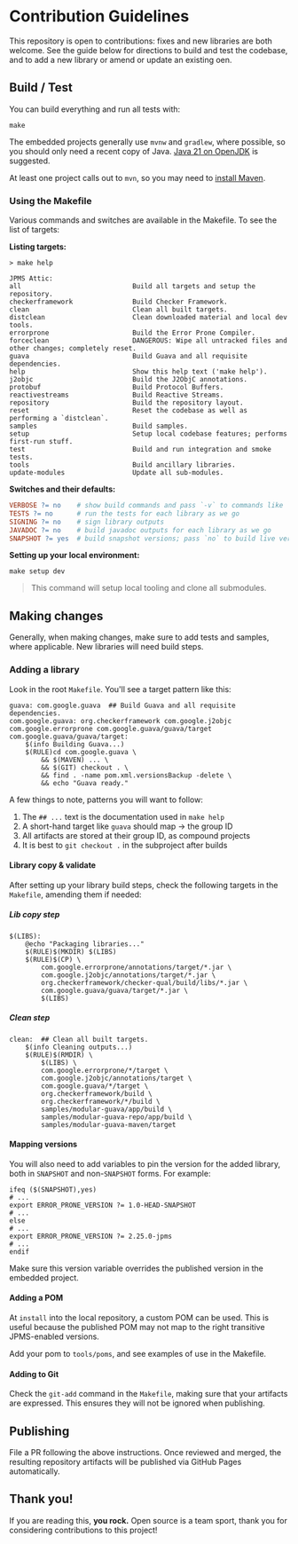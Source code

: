 # Contribution Guidelines

This repository is open to contributions: fixes and new libraries are both welcome. See the guide below for directions to build and test the codebase, and to add a new library or amend or update an existing oen.

## Build / Test

You can build everything and run all tests with:

```shell
make
```

The embedded projects generally use `mvnw` and `gradlew`, where possible, so you should only need a recent copy of Java. [Java 21 on OpenJDK](https://jdk.java.net/21/) is suggested.

At least one project calls out to `mvn`, so you may need to [install Maven](https://maven.apache.org/install.html).

### Using the Makefile

Various commands and switches are available in the Makefile. To see the list of targets:

**Listing targets:**

```
> make help

JPMS Attic:
all                            Build all targets and setup the repository.
checkerframework               Build Checker Framework.
clean                          Clean all built targets.
distclean                      Clean downloaded material and local dev tools.
errorprone                     Build the Error Prone Compiler.
forceclean                     DANGEROUS: Wipe all untracked files and other changes; completely reset.
guava                          Build Guava and all requisite dependencies.
help                           Show this help text ('make help').
j2objc                         Build the J2ObjC annotations.
protobuf                       Build Protocol Buffers.
reactivestreams                Build Reactive Streams.
repository                     Build the repository layout.
reset                          Reset the codebase as well as performing a `distclean`.
samples                        Build samples.
setup                          Setup local codebase features; performs first-run stuff.
test                           Build and run integration and smoke tests.
tools                          Build ancillary libraries.
update-modules                 Update all sub-modules.
```

**Switches and their defaults:**

```makefile
VERBOSE ?= no    # show build commands and pass `-v` to commands like `cp` and `rm`
TESTS ?= no      # run the tests for each library as we go
SIGNING ?= no    # sign library outputs
JAVADOC ?= no    # build javadoc outputs for each library as we go
SNAPSHOT ?= yes  # build snapshot versions; pass `no` to build live versions
```

**Setting up your local environment:**

```shell
make setup dev
```

> This command will setup local tooling and clone all submodules.

## Making changes

Generally, when making changes, make sure to add tests and samples, where applicable. New libraries will need build steps.

### Adding a library

Look in the root `Makefile`. You'll see a target pattern like this:

```make
guava: com.google.guava  ## Build Guava and all requisite dependencies.
com.google.guava: org.checkerframework com.google.j2objc com.google.errorprone com.google.guava/guava/target
com.google.guava/guava/target:
	$(info Building Guava...)
	$(RULE)cd com.google.guava \
		&& $(MAVEN) ... \
		&& $(GIT) checkout . \
		&& find . -name pom.xml.versionsBackup -delete \
		&& echo "Guava ready."
```

A few things to note, patterns you will want to follow:

1) The `## ...` text is the documentation used in `make help`
2) A short-hand target like `guava` should map → the group ID
3) All artifacts are stored at their group ID, as compound projects
4) It is best to `git checkout .` in the subproject after builds

#### Library copy & validate

After setting up your library build steps, check the following targets in the `Makefile`, amending them if needed:

##### Lib copy step

```make
$(LIBS):
	@echo "Packaging libraries..."
	$(RULE)$(MKDIR) $(LIBS)
	$(RULE)$(CP) \
		com.google.errorprone/annotations/target/*.jar \
		com.google.j2objc/annotations/target/*.jar \
		org.checkerframework/checker-qual/build/libs/*.jar \
		com.google.guava/guava/target/*.jar \
		$(LIBS)
```

##### Clean step

```make
clean:  ## Clean all built targets.
	$(info Cleaning outputs...)
	$(RULE)$(RMDIR) \
		$(LIBS) \
		com.google.errorprone/*/target \
		com.google.j2objc/annotations/target \
		com.google.guava/*/target \
		org.checkerframework/build \
		org.checkerframework/*/build \
		samples/modular-guava/app/build \
		samples/modular-guava-repo/app/build \
		samples/modular-guava-maven/target
```

#### Mapping versions

You will also need to add variables to pin the version for the added library, both in `SNAPSHOT` and non-`SNAPSHOT` forms. For example:

```make
ifeq ($(SNAPSHOT),yes)
# ...
export ERROR_PRONE_VERSION ?= 1.0-HEAD-SNAPSHOT
# ...
else
# ...
export ERROR_PRONE_VERSION ?= 2.25.0-jpms
# ...
endif
```

Make sure this version variable overrides the published version in the embedded project.

#### Adding a POM

At `install` into the local repository, a custom POM can be used. This is useful because the published POM may not map to the right transitive JPMS-enabled versions.

Add your pom to `tools/poms`, and see examples of use in the Makefile.

#### Adding to Git

Check the `git-add` command in the `Makefile`, making sure that your artifacts are expressed. This ensures they will not be ignored when publishing.

## Publishing

File a PR following the above instructions. Once reviewed and merged, the resulting repository artifacts will be published via GitHub Pages automatically.

## Thank you!

If you are reading this, **you rock.** Open source is a team sport, thank you for considering contributions to this project!
